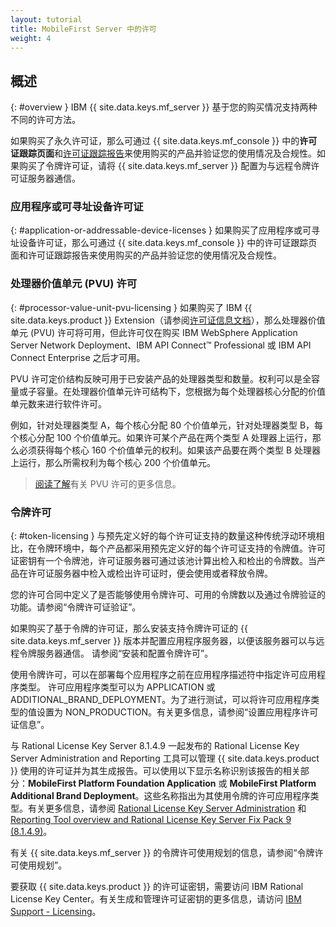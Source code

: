 ```yaml
---
layout: tutorial
title: MobileFirst Server 中的许可
weight: 4
---
```

<!-- NLS_CHARSET=UTF-8 -->
## 概述
{: #overview }
IBM {{ site.data.keys.mf_server }} 基于您的购买情况支持两种不同的许可方法。

如果购买了永久许可证，那么可通过 {{ site.data.keys.mf_console }} 中的**许可证跟踪页面**和[许可证跟踪报告](../../administering-apps/license-tracking/#license-tracking-report)来使用购买的产品并验证您的使用情况及合规性。如果购买了令牌许可证，请将 {{ site.data.keys.mf_server }} 配置为与远程令牌许可证服务器通信。

### 应用程序或可寻址设备许可证
{: #application-or-addressable-device-licenses }
如果购买了应用程序或可寻址设备许可证，那么可通过 {{ site.data.keys.mf_console }} 中的许可证跟踪页面和许可证跟踪报告来使用购买的产品并验证您的使用情况及合规性。

### 处理器价值单元 (PVU) 许可
{: #processor-value-unit-pvu-licensing }
如果购买了 IBM {{ site.data.keys.product }} Extension（请参阅[许可证信息文档](http://www.ibm.com/software/sla/sladb.nsf/lilookup/C154C7B1C8C840F38525800A0037B46E?OpenDocument)），那么处理器价值单元 (PVU) 许可将可用，但此许可仅在购买 IBM WebSphere Application Server Network Deployment、IBM API Connect™ Professional 或 IBM API Connect Enterprise 之后才可用。

PVU 许可定价结构反映可用于已安装产品的处理器类型和数量。权利可以是全容量或子容量。在处理器价值单元许可结构下，您根据为每个处理器核心分配的价值单元数来进行软件许可。

例如，针对处理器类型 A，每个核心分配 80 个价值单元，针对处理器类型 B，每个核心分配 100 个价值单元。如果许可某个产品在两个类型 A 处理器上运行，那么必须获得每个核心 160 个价值单元的权利。如果该产品要在两个类型 B 处理器上运行，那么所需权利为每个核心 200 个价值单元。

> [阅读了解](https://www.ibm.com/support/knowledgecenter/SS8JFY_9.2.0/com.ibm.lmt.doc/Inventory/overview/c_processor_value_unit_licenses.html)有关 PVU 许可的更多信息。

### 令牌许可
{: #token-licensing }
与预先定义好的每个许可证支持的数量这种传统浮动环境相比，在令牌环境中，每个产品都采用预先定义好的每个许可证支持的令牌值。许可证密钥有一个令牌池，许可证服务器可通过该池计算出检入和检出的令牌数。当产品在许可证服务器中检入或检出许可证时，便会使用或者释放令牌。

您的许可合同中定义了是否能够使用令牌许可、可用的令牌数以及通过令牌验证的功能。请参阅“令牌许可证验证”。

如果购买了基于令牌的许可证，那么安装支持令牌许可证的 {{ site.data.keys.mf_server }} 版本并配置应用程序服务器，以便该服务器可以与远程令牌服务器通信。
请参阅“安装和配置令牌许可”。

使用令牌许可，可以在部署每个应用程序之前在应用程序描述符中指定许可应用程序类型。
许可应用程序类型可以为 APPLICATION 或 ADDITIONAL_BRAND_DEPLOYMENT。为了进行测试，可以将许可应用程序类型的值设置为 NON_PRODUCTION。有关更多信息，请参阅“设置应用程序许可证信息”。

与 Rational License Key Server 8.1.4.9 一起发布的 Rational License Key Server
Administration and Reporting 工具可以管理 {{ site.data.keys.product }} 使用的许可证并为其生成报告。可以使用以下显示名称识别该报告的相关部分：**MobileFirst Platform Foundation Application** 或 **MobileFirst Platform Additional Brand Deployment**。这些名称指出为其使用令牌的许可应用程序类型。有关更多信息，请参阅 [Rational License Key Server Administration](https://www.ibm.com/support/knowledgecenter/SSSTWP_8.1.4/com.ibm.rational.license.doc/topics/c_rlks_admin_tool_overview.html) 和 [Reporting Tool overview and Rational License Key Server Fix Pack 9 (8.1.4.9)](http://www.ibm.com/support/docview.wss?uid=swg24040300)。

有关 {{ site.data.keys.mf_server }} 的令牌许可使用规划的信息，请参阅“令牌许可使用规划”。

要获取 {{ site.data.keys.product }} 的许可证密钥，需要访问 IBM Rational License Key Center。有关生成和管理许可证密钥的更多信息，请访问 [IBM Support - Licensing](http://www.ibm.com/software/rational/support/licensing/)。
